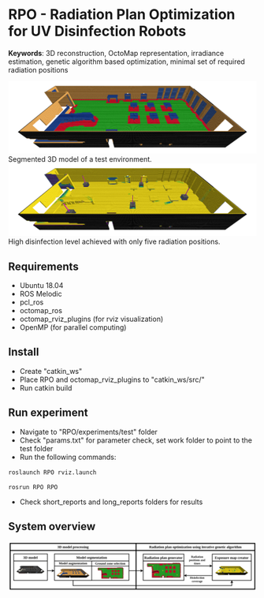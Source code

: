 [//]: # (Image References)

[image1]: ./assets/fig_segmented.png "segmented"
[image2]: ./assets/fig_exposure.png "exposure"
[image3]: ./assets/fig_system.png "system"
# RPO - Radiation Plan Optimization for UV Disinfection Robots

**Keywords**: 3D reconstruction, OctoMap representation, irradiance estimation, genetic algorithm based optimization, minimal set of required radiation positions

![image1]
Segmented 3D model of a test environment.
![image2]
High disinfection level achieved with only five radiation positions.

## Requirements
- Ubuntu 18.04
- ROS Melodic
- pcl_ros
- octomap_ros
- octomap_rviz_plugins (for rviz visualization)
- OpenMP (for parallel computing)

## Install
- Create "catkin_ws"
- Place RPO and octomap_rviz_plugins to "catkin_ws/src/"
- Run catkin build

## Run experiment
- Navigate to "RPO/experiments/test" folder
- Check "params.txt" for parameter check, set work folder to point to the test folder
- Run the following commands:
```console
roslaunch RPO rviz.launch
```
```console
rosrun RPO RPO
```
- Check short_reports and long_reports folders for results


## System overview
![image3]
